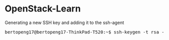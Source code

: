 # OpenStack-Learn
Generating a new SSH key and adding it to the ssh-agent
<pre>
bertopeng17@bertopeng17-ThinkPad-T520:~$ ssh-keygen -t rsa -b 4096 -C syaifulahdan@gmail.com
</pre>
